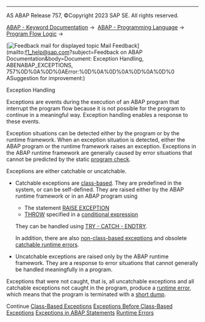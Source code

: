   

* * *

AS ABAP Release 757, ©Copyright 2023 SAP SE. All rights reserved.

[ABAP - Keyword Documentation](https://help.sap.com/doc/abapdocu_757_index_htm/7.57/en-US/abenabap.htm) →  [ABAP - Programming Language](https://help.sap.com/doc/abapdocu_757_index_htm/7.57/en-US/abenabap_reference.htm) →  [Program Flow Logic](https://help.sap.com/doc/abapdocu_757_index_htm/7.57/en-US/abenabap_flow_logic.htm) → 

 [![](Mail.gif?object=Mail.gif&sap-language=EN "Feedback mail for displayed topic") Mail Feedback](mailto:f1_help@sap.com?subject=Feedback on ABAP Documentation&body=Document: Exception Handling, ABENABAP_EXCEPTIONS, 757%0D%0A%0D%0AError:%0D%0A%0D%0A%0D%0A%0D%0
ASuggestion for improvement:)

Exception Handling

Exceptions are events during the execution of an ABAP program that interrupt the program flow because it is not possible for the program to continue in a meaningful way. Exception handling enables a response to these events.

Exception situations can be detected either by the program or by the runtime framework. When an exception situation is detected, either the ABAP program or the runtime framework raises an exception. Exceptions in the ABAP runtime framework are generally caused by error situations that cannot be predicted by the static [program check](https://help.sap.com/doc/abapdocu_757_index_htm/7.57/en-US/abenprogram_check_glosry.htm "Glossary Entry").

Exceptions are either catchable or uncatchable.

-   Catchable exceptions are [class-based](https://help.sap.com/doc/abapdocu_757_index_htm/7.57/en-US/abenexceptions.htm). They are predefined in the system, or can be self-defined. They are raised either by the ABAP runtime framework or in an ABAP program using
    
    -   The statement [RAISE EXCEPTION](https://help.sap.com/doc/abapdocu_757_index_htm/7.57/en-US/abapraise_exception_class.htm)
    -   [THROW](https://help.sap.com/doc/abapdocu_757_index_htm/7.57/en-US/abenconditional_expression_result.htm) specified in a [conditional expression](https://help.sap.com/doc/abapdocu_757_index_htm/7.57/en-US/abenconditional_expressions.htm)
    
    They can be handled using [TRY - CATCH - ENDTRY](https://help.sap.com/doc/abapdocu_757_index_htm/7.57/en-US/abaptry.htm).
    
    In addition, there are also [non-class-based exceptions](https://help.sap.com/doc/abapdocu_757_index_htm/7.57/en-US/abenexceptions_non_class.htm) and obsolete [catchable runtime errors](https://help.sap.com/doc/abapdocu_757_index_htm/7.57/en-US/abensystem-exceptions.htm).
    
-   Uncatchable exceptions are raised only by the ABAP runtime framework. They are a response to error situations that cannot generally be handled meaningfully in a program.

Exceptions that were not caught, that is, all uncatchable exceptions and all catchable exceptions not caught in the program, produce a [runtime error](https://help.sap.com/doc/abapdocu_757_index_htm/7.57/en-US/abenruntime_error_glosry.htm "Glossary Entry"), which means that the program is terminated with a [short dump](https://help.sap.com/doc/abapdocu_757_index_htm/7.57/en-US/abenshort_dump_glosry.htm "Glossary Entry").

Continue
[Class-Based Exceptions](https://help.sap.com/doc/abapdocu_757_index_htm/7.57/en-US/abenexceptions.htm)
[Exceptions Before Class-Based Exceptions](https://help.sap.com/doc/abapdocu_757_index_htm/7.57/en-US/abenexceptions_pre_610.htm)
[Exceptions in ABAP Statements](https://help.sap.com/doc/abapdocu_757_index_htm/7.57/en-US/abenabap_language_exceptions.htm)
[Runtime Errors](https://help.sap.com/doc/abapdocu_757_index_htm/7.57/en-US/abennoncat_exceptions.htm)